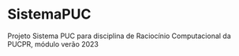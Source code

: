 # SistemaPUC
Projeto Sistema PUC para disciplina de Raciocínio Computacional da PUCPR, módulo verão 2023
